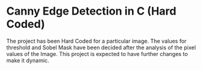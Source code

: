 # Canny Edge Detection in C (Hard Coded)

The project has been Hard Coded for a particular image. The values for threshold and Sobel Mask have been decided after the analysis of the pixel values of the Image. This project is expected to have further changes to make it dynamic.
